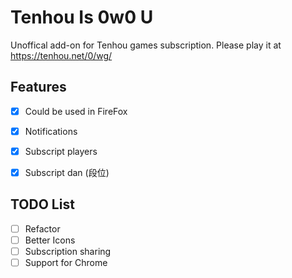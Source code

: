# Tenhou Is 0w0 U

Unoffical add-on for Tenhou games subscription. Please play it at https://tenhou.net/0/wg/

## Features

- [x] Could be used in FireFox
- [x] Notifications
- [x] Subscript players
- [x] Subscript dan (段位)


## TODO List

- [ ] Refactor
- [ ] Better Icons
- [ ] Subscription sharing
- [ ] Support for Chrome
